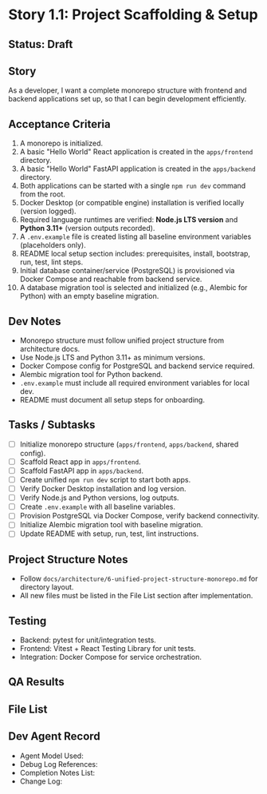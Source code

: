 # Story 1.1: Project Scaffolding & Setup

## Status: Draft

## Story
As a developer, I want a complete monorepo structure with frontend and backend applications set up, so that I can begin development efficiently.

## Acceptance Criteria
1. A monorepo is initialized.
2. A basic "Hello World" React application is created in the `apps/frontend` directory.
3. A basic "Hello World" FastAPI application is created in the `apps/backend` directory.
4. Both applications can be started with a single `npm run dev` command from the root.
5. Docker Desktop (or compatible engine) installation is verified locally (version logged).
6. Required language runtimes are verified: **Node.js LTS version** and **Python 3.11+** (version outputs recorded).
7. A `.env.example` file is created listing all baseline environment variables (placeholders only).
8. README local setup section includes: prerequisites, install, bootstrap, run, test, lint steps.
9. Initial database container/service (PostgreSQL) is provisioned via Docker Compose and reachable from backend service.
10. A database migration tool is selected and initialized (e.g., Alembic for Python) with an empty baseline migration.

## Dev Notes
- Monorepo structure must follow unified project structure from architecture docs.
- Use Node.js LTS and Python 3.11+ as minimum versions.
- Docker Compose config for PostgreSQL and backend service required.
- Alembic migration tool for Python backend.
- `.env.example` must include all required environment variables for local dev.
- README must document all setup steps for onboarding.

## Tasks / Subtasks
- [ ] Initialize monorepo structure (`apps/frontend`, `apps/backend`, shared config).
- [ ] Scaffold React app in `apps/frontend`.
- [ ] Scaffold FastAPI app in `apps/backend`.
- [ ] Create unified `npm run dev` script to start both apps.
- [ ] Verify Docker Desktop installation and log version.
- [ ] Verify Node.js and Python versions, log outputs.
- [ ] Create `.env.example` with all baseline variables.
- [ ] Provision PostgreSQL via Docker Compose, verify backend connectivity.
- [ ] Initialize Alembic migration tool with baseline migration.
- [ ] Update README with setup, run, test, lint instructions.

## Project Structure Notes
- Follow `docs/architecture/6-unified-project-structure-monorepo.md` for directory layout.
- All new files must be listed in the File List section after implementation.

## Testing
- Backend: pytest for unit/integration tests.
- Frontend: Vitest + React Testing Library for unit tests.
- Integration: Docker Compose for service orchestration.

## QA Results

## File List

## Dev Agent Record
- Agent Model Used:
- Debug Log References:
- Completion Notes List:
- Change Log:

